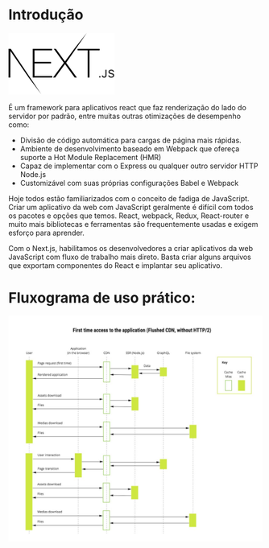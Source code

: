 # Introdução

![Markdown Course](assets/nextjs.png)

É um framework para aplicativos react que faz renderização do lado do servidor por padrão, entre muitas outras otimizações de desempenho como:
 - Divisão de código automática para cargas de página mais rápidas.
 - Ambiente de desenvolvimento baseado em Webpack que ofereça suporte a Hot Module Replacement (HMR)
 - Capaz de implementar com o Express ou qualquer outro servidor HTTP Node.js
 - Customizável com suas próprias configurações Babel e Webpack

Hoje todos estão familiarizados com o conceito de fadiga de JavaScript. Criar um aplicativo da web com JavaScript geralmente é difícil com todos os pacotes e opções que temos. React, webpack, Redux, React-router e muito mais bibliotecas e ferramentas são frequentemente usadas e exigem esforço para aprender.

Com o Next.js, habilitamos os desenvolvedores a criar aplicativos da web JavaScript com fluxo de trabalho mais direto. Basta criar alguns arquivos que exportam componentes do React e implantar seu aplicativo.

# Fluxograma de uso prático:
![Markdown Course](assets/ArquiteturaNaturaNCF.jpg)
